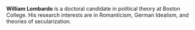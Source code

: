 **William Lombardo** is a doctoral candidate in political theory at Boston College.
His research interests are in Romanticism, German Idealism, and theories of
secularization. 
